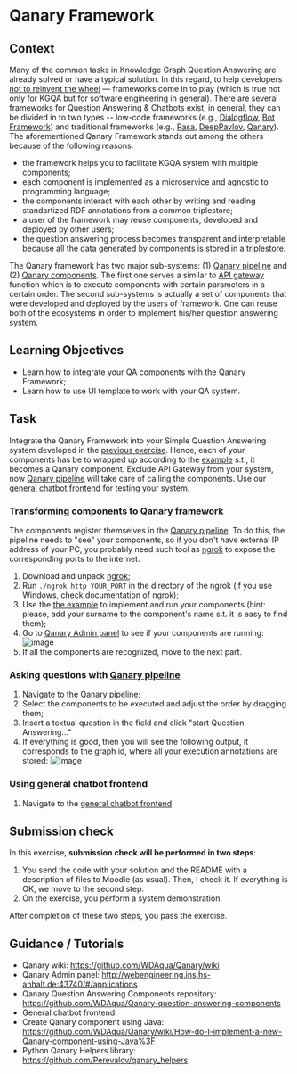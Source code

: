 # Qanary Framework

## Context

Many of the common tasks in Knowledge Graph Question Answering are already solved or have a typical solution. In this regard, to help developers [not to reinvent the wheel](https://dl.acm.org/doi/10.1145/3178876.3186023) — frameworks come in to play (which is true not only for KGQA but for software engineering in general). There are several frameworks for Question Answering & Chatbots exist, in general, they can be divided in to two types -- low-code frameworks (e.g., [Dialogflow](https://cloud.google.com/dialogflow/docs), [Bot Framework](https://dev.botframework.com/)) and traditional frameworks (e.g., [Rasa](https://rasa.com/), [DeepPavlov](https://deeppavlov.ai/), [Qanary](https://github.com/WDAqua/Qanary)).
The aforementioned Qanary Framework stands out among the others because of the following reasons: 
* the framework helps you to facilitate KGQA system with multiple components;
* each component is implemented as a microservice and agnostic to programming language;
* the components interact with each other by writing and reading standartized RDF annotations from a common triplestore;
* a user of the framework may reuse components, developed and deployed by other users;
* the question answering process becomes transparent and interpretable because all the data generated by components is stored in a triplestore.

The Qanary framework has two major sub-systems: (1) [Qanary pipeline](https://webengineering.ins.hs-anhalt.de:43740/startquestionansweringwithtextquestion) and (2) [Qanary components](https://github.com/WDAqua/Qanary-question-answering-components). The first one serves a similar to [API gateway](https://docs.microsoft.com/en-us/azure/architecture/guide/architecture-styles/microservices) function which is to execute components with certain parameters in a certain order. The second sub-systems is actually a set of components that were developed and deployed by the users of framework.
One can reuse both of the ecosystems in order to implement his/her question answering system.

## Learning Objectives

* Learn how to integrate your QA components with the Qanary Framework;
* Learn how to use UI template to work with your QA system.

## Task

Integrate the Qanary Framework into your Simple Question Answering system developed in the [previous exercise](https://github.com/Perevalov/qa_chatbots_exercises/tree/main/exercise_4). Hence, each of your components has be to wrapped up according to the [example](https://github.com/Perevalov/qa_chatbots_exercises/tree/main/exercise_5/qanary_example) s.t., it becomes a Qanary component. Exclude API Gateway from your system, now [Qanary pipeline](https://webengineering.ins.hs-anhalt.de:43740/startquestionansweringwithtextquestion) will take care of calling the components. Use our [general chatbot frontend]() for testing your system.

### Transforming components to Qanary framework

The components register themselves in the [Qanary pipeline](https://webengineering.ins.hs-anhalt.de:43740/startquestionansweringwithtextquestion). To do this, the pipeline needs to "see" your components, so if you don't have external IP address of your PC, you probably need such tool as [ngrok](https://ngrok.com/download) to expose the corresponding ports to the internet.

1. Download and unpack [ngrok](https://ngrok.com/download);
1. Run `./ngrok http YOUR_PORT` in the directory of the ngrok (if you use Windows, check documentation of ngrok);
1. Use the [the example](https://github.com/Perevalov/qa_chatbots_exercises/tree/main/exercise_5/qanary_example) to implement and run your components (hint: please, add your surname to the component's name s.t. it is easy to find them);
1. Go to [Qanary Admin panel](http://webengineering.ins.hs-anhalt.de:43740) to see if your components are running:
![image](https://user-images.githubusercontent.com/16652575/140662053-c7322282-e219-43db-929c-d0648e541917.png)
1. If all the components are recognized, move to the next part.

### Asking questions with [Qanary pipeline](https://webengineering.ins.hs-anhalt.de:43740/startquestionansweringwithtextquestion)

1. Navigate to the [Qanary pipeline](https://webengineering.ins.hs-anhalt.de:43740/startquestionansweringwithtextquestion);
1. Select the components to be executed and adjust the order by dragging them;
1. Insert a textual question in the field and click "start Question Answering..."
1. If everything is good, then you will see the following output, it corresponds to the graph id, where all your execution annotations are stored:
![image](https://user-images.githubusercontent.com/16652575/140662074-75214be1-87ab-44e9-b097-122988e9f961.png)


### Using general chatbot frontend

1. Navigate to the [general chatbot frontend]()


## Submission check

In this exercise, **submission check will be performed in two steps**:

1. You send the code with your solution and the README with a description of files to Moodle (as usual). Then, I check it. If everything is OK, we move to the second step.
2. On the exercise, you perform a system demonstration.

After completion of these two steps, you pass the exercise.

## Guidance / Tutorials

* Qanary wiki: https://github.com/WDAqua/Qanary/wiki
* Qanary Admin panel: http://webengineering.ins.hs-anhalt.de:43740/#/applications
* Qanary Question Answering Components repository: https://github.com/WDAqua/Qanary-question-answering-components
* General chatbot frontend: 
* Create Qanary component using Java: https://github.com/WDAqua/Qanary/wiki/How-do-I-implement-a-new-Qanary-component-using-Java%3F
* Python Qanary Helpers library: https://github.com/Perevalov/qanary_helpers
